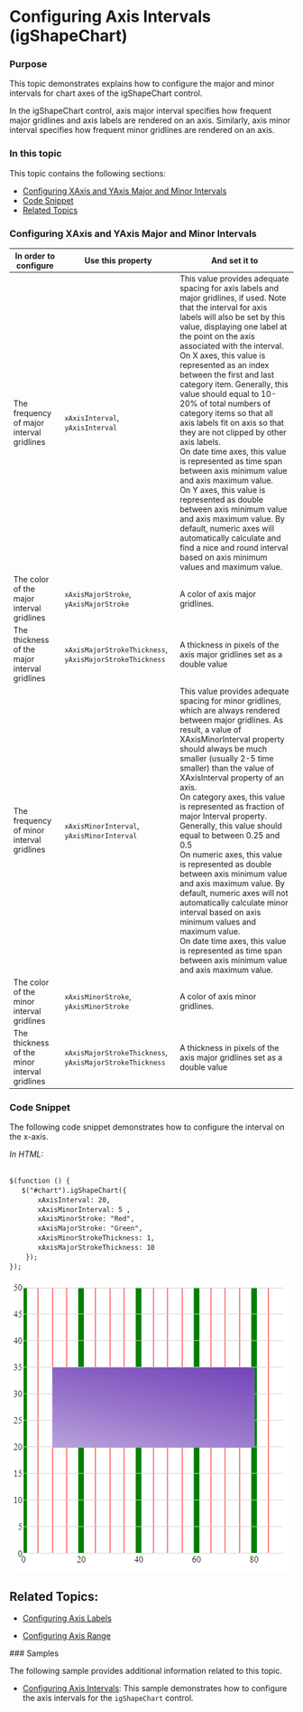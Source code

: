 ﻿<!--
|metadata|
{
    "fileName": "shapechart-configuring-axis-intervals",
    "controlName": "igShapeChart",
    "tags": ["API", "shapechart", "Interval"]
}
|metadata|
-->

# Configuring Axis Intervals (igShapeChart)

### Purpose
This topic demonstrates explains how to configure the major and minor intervals for chart axes of the igShapeChart control. 

In the igShapeChart control, axis major interval specifies how frequent major gridlines and axis labels are rendered on an axis. Similarly, axis minor interval specifies how frequent minor gridlines are rendered on an axis.


### In this topic

This topic contains the following sections:

- [Configuring XAxis and YAxis Major and Minor Intervals](#ConfiguringXAxis)
- [Code Snippet](#codesnippet)
- [Related Topics](#relatedtopics)

### <a id="ConfiguringXAxis"/>Configuring XAxis and YAxis Major and Minor Intervals

In order to configure|Use this property|And set it to
---|---|---
The frequency of major interval gridlines | `xAxisInterval`, `yAxisInterval` | This value provides adequate spacing for axis labels and major gridlines, if used. Note that the interval for axis labels will also be set by this value, displaying one label at the point on the axis associated with the interval.<br/>On X axes, this value is represented as an index between the first and last category item. Generally, this value should equal to 10-20% of total numbers of category items so that all axis labels fit on axis so that they are not clipped by other axis labels.<br/>On date time axes, this value is represented as time span between axis minimum value and axis maximum value. <br/> On Y axes, this value is represented as double between axis minimum value and axis maximum value. By default, numeric axes will automatically calculate and find a nice and round interval based on axis minimum values and maximum value.
The color of the major interval gridlines | `xAxisMajorStroke`, `yAxisMajorStroke` | A color of axis major gridlines.
The thickness of the major interval gridlines | `xAxisMajorStrokeThickness`, `yAxisMajorStrokeThickness` | A thickness in pixels of the axis major gridlines set as a double value
The frequency of minor interval gridlines | `xAxisMinorInterval`, `yAxisMinorInterval` | This value provides adequate spacing for minor gridlines, which are always rendered between major gridlines. As result, a value of XAxisMinorInterval property should always be much smaller (usually 2-5 time smaller) than the value of XAxisInterval property of an axis.<br/>On category axes, this value is represented as fraction of major Interval property. Generally, this value should equal to between 0.25 and 0.5 <br/> On numeric axes, this value is represented as double between axis minimum value and axis maximum value. By default, numeric axes will not automatically calculate minor interval based on axis minimum values and maximum value. <br/> On date time axes, this value is represented as time span between axis minimum value and axis maximum value.
The color of the minor interval gridlines|`xAxisMinorStroke`, `yAxisMinorStroke` | A color of axis minor gridlines.
The thickness of the  minor interval gridlines|`xAxisMajorStrokeThickness`, `yAxisMajorStrokeThickness`|A thickness in pixels of the axis major gridlines set as a double value

### <a id="codesnippet"/> Code Snippet

The following code snippet demonstrates how to configure the interval on the x-axis.

*In HTML:*

```html

$(function () {
   $("#chart").igShapeChart({
       xAxisInterval: 20,
       xAxisMinorInterval: 5 , 
       xAxisMinorStroke: "Red",    
       xAxisMajorStroke: "Green",  
       xAxisMinorStrokeThickness: 1,
       xAxisMajorStrokeThickness: 10
    });
});
```

![](images/shapechart-intervals-01.png)

## <a id="relatedtopics"/>Related Topics:

- [Configuring Axis Labels](shapechart-configuring-axis-labels.html)

- [Configuring Axis Range](shapechart-configuring-axis-ranges.html)


<a id="Samples" />
### Samples

The following sample provides additional information related to this topic.

-	[Configuring Axis Intervals](%%SamplesUrl%%/shape-charts/axis-intervals):  This sample demonstrates how to configure the axis intervals for the `igShapeChart` control.